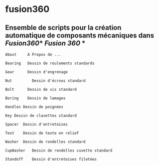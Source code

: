 # fusion360

## Ensemble de scripts pour la création automatique de composants mécaniques dans _Fusion360_* *Fusion 360* *

	About	  A Propos de ...

	Bearing	  Dessin de roulements standards

	Gear	  Dessin d'engrenage

	Nut     	Dessin d'écrous standard

	Bolt	  Dessin de vis standard

	Boring	  Dessin de lamages

	Handles	Dessin de poignées

	Key	Dessin de clavettes standard

	Spacer	Dessin d'entretoises

	Text	Dessin de texte en relief

	Washer	Dessin de rondelles standard

	CupWasher	Dessin de rondelles cuvette standard

	Standoff	Dessin d'entretoises filetées


